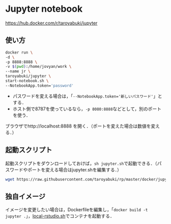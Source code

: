 # Jupyter notebook

https://hub.docker.com/r/taroyabuki/jupyter

## 使い方

```bash
docker run \
-d \
-p 8888:8888 \
-v $(pwd):/home/jovyan/work \
--name jr \
taroyabuki/jupyter \
start-notebook.sh \
--NotebookApp.token='password'
```

- パスワードを変える場合は，「`--NotebookApp.token='新しいパスワード'`」とする．
- ホスト側で8787を使っているなら，`-p 8080:8888`などとして，別のポートを使う．

ブラウザでhttp://localhost:8888 を開く．（ポートを変えた場合は数値を変える．）

## 起動スクリプト

起動スクリプトをダウンロードしておけば，`sh jupyter.sh`で起動できる．（パスワードやポートを変える場合はjupyter.shを編集する．）

```bash
wget https://raw.githubusercontent.com/taroyabuki/rp/master/docker/jupyter.sh
```

## 独自イメージ

イメージを変更したい場合は，Dockerfileを編集し，「`docker build -t jupyter .`」，[local-rstudio.sh](../local-jupyter.sh)でコンテナを起動する．